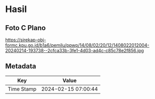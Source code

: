 # Hasil

## Foto C Plano

https://sirekap-obj-formc.kpu.go.id/b1a6/pemilu/ppwp/14/08/02/20/12/1408022012004-20240214-193738--2cfca33b-3fe1-4d03-ad4c-c85c78e2f856.jpg


## Metadata

| Key        | Value               |
| ---------- | ------------------- |
| Time Stamp | 2024-02-15 07:00:44 |



